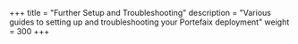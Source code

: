 +++
title = "Further Setup and Troubleshooting"
description = "Various guides to setting up and troubleshooting your Portefaix deployment"
weight = 300
+++
